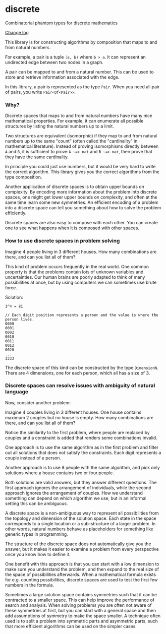 # discrete
Combinatorial phantom types for discrete mathematics

[Change log](./CHANGES.md)

This library is for constructing algorithms by composition that maps to and from natural numbers.

For example, a pair is a tuple `(a, b)` where `b > a`.
It can represent an undirected edge between two nodes in a graph.

A pair can be mapped to and from a natural number.
This can be used to store and retrieve information associated with the edge.

In this library, a pair is represented as the type `Pair`.
When you need all pair of pairs, you write `Pair<Of<Pair>>`.

### Why?

Discrete spaces that maps to and from natural numbers have many nice mathematical properties.
For example, it can enumerate all possible structures by listing the natural numbers up to a limit.

Two structures are equivalent (isomorphic) if they map to and from natural numbers up to the same "count" (often called the "cardinality" in mathematical literature).
Instead of proving isomorphisms directly between `A` and `B`, it is sufficient to prove `A ~=> nat` and `B ~=> nat`,
then prove that they have the same cardinality.

In principle you could just use numbers, but it would be very hard to write the correct algorithm.
This library gives you the correct algorithms from the type composition.

Another application of discrete spaces is to obtain upper bounds on complexity.
By encoding more information about the problem into discrete spaces,
one might get lower upper bounds on complexity, and often at the same time learn some new symmetries.
An efficient encoding of a problem into a discrete space can tell you something about how to solve the problem efficiently.

Discrete spaces are also easy to compose with each other.
You can create one to see what happens when it is composed with other spaces.

### How to use discrete spaces in problem solving

Imagine 4 people living in 3 different houses. How many combinations are there,
and can you list all of them?

This kind of problem occurs frequently in the real world.
One common property is that the problems contain lots of unknown variables and uncertainties.
Our human brains are poorly adapted to think of many possibilities at once,
but by using computers we can sometimes use brute force.

Solution:
```
3^4 = 81

// Each digit position represents a person and the value is where the person lives.
0000
0001
0002
0010
0011
0012
0020
...
3333
```

The discrete space of this kind can be constructed by the type `DimensionN`.
There are 4 dimensions, one for each person, which all has a size of 3.

### Discrete spaces can resolve issues with ambiguity of natural language

Now, consider another problem:

Imagine 4 couples living in 3 different houses. One house contains maximum 2 couples but no house is empty.
How many combinations are there, and can you list all of them?

Notice the similarity to the first problem, where people are replaced by couples and
a constraint is added that renders some combinations invalid.

One approach is to use the same algorithm as in the first problem and filter out
all solutions that does not satisfy the constraints.
Each digit represents a couple instead of a person.

Another approach is to use 8 people with the same algorithm,
and pick only solutions where a house contains two or four people.

Both solutions are valid answers, but they answer different questions.
The first approach ignores the arrangement of individuals, while the second approach ignores the arrangement of couples.
How we understand something can depend on which algorithm we use,
but in an informal setting this can be ambiguous.

A discrete space is a non-ambiguous way to represent all possibilities from the topology and dimension of the solution space.
Each state in the space corresponds to a single location or a sub-structure of a larger problem.
In other words, natural numbers behave as placeholders for something like generic types in programming.

The structure of the discrete space does not automatically give you the answer,
but it makes it easier to examine a problem from every perspective once you know how to define it.

One benefit with this approach is that you can start with a low dimension to make sure you understand the problem,
and then expand to the real size of the space of possibilities afterwards.
When a mathematical formula exists for e.g. counting possibilities,
discrete spaces are used to test the first few numbers in the formula.

Sometimes a large solution space contains symmetries such that it can be contracted to a smaller space.
This can help improve the performance of search and analysis.
When solving problems you are often not aware of these symmetries at first,
but you can start with a general space and then add assumptions of symmetry to make the space smaller.
A technique often used is to split a problem into symmetric parts and asymmetric parts,
such that more efficient algorithms can be used on the simpler cases.
